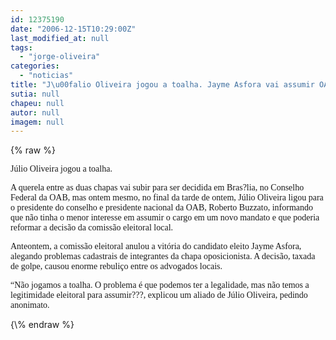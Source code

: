 ```yaml
---
id: 12375190
date: "2006-12-15T10:29:00Z"
last_modified_at: null
tags:
  - "jorge-oliveira"
categories:
  - "noticias"
title: "J\u00falio Oliveira jogou a toalha. Jayme Asfora vai assumir OAB"
sutia: null
chapeu: null
autor: null
imagem: null
---
```

{\% raw %}
<p><P><FONT face=Verdana>Júlio Oliveira jogou a toalha.</FONT></P></p>
<p><P><FONT face=Verdana>A querela entre as duas chapas vai subir para ser decidida em Bras?lia, no Conselho Federal da OAB, mas ontem mesmo, no final da tarde de ontem, Júlio Oliveira ligou para o presidente do conselho e presidente nacional da OAB, Roberto Buzzato, informando que não tinha o menor interesse em assumir o cargo em um novo mandato e que poderia reformar a decisão da comissão eleitoral local.</FONT></P></p>
<p><P><FONT face=Verdana>Anteontem, a comissão eleitoral anulou a vitória do candidato eleito Jayme Asfora, alegando problemas cadastrais de integrantes da chapa oposicionista. A decisão, taxada de golpe, causou enorme rebuliço entre os advogados locais.</FONT></P></p>
<p><P><FONT face=Verdana>“Não jogamos a toalha. O problema é que podemos ter a legalidade, mas não temos a legitimidade eleitoral para assumir???, explicou um aliado de Júlio Oliveira, pedindo anonimato.</FONT></P> </p>
{\% endraw %}